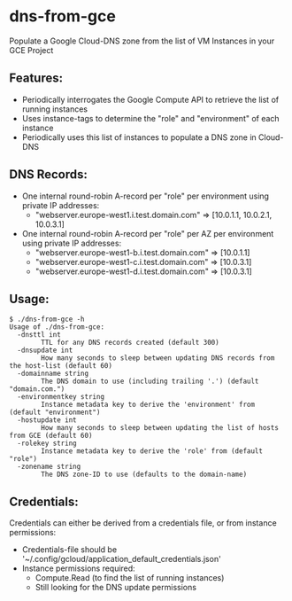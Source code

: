 # dns-from-gce
Populate a Google Cloud-DNS zone from the list of VM Instances in your GCE Project

## Features:
* Periodically interrogates the Google Compute API to retrieve the list of running instances
* Uses instance-tags to determine the "role" and "environment" of each instance
* Periodically uses this list of instances to populate a DNS zone in Cloud-DNS

## DNS Records:
* One internal round-robin A-record per "role" per environment using private IP addresses:
  * "webserver.europe-west1.i.test.domain.com" => [10.0.1.1, 10.0.2.1, 10.0.3.1]
* One internal round-robin A-record per "role" per AZ per environment using private IP addresses:
  * "webserver.europe-west1-b.i.test.domain.com" => [10.0.1.1]
  * "webserver.europe-west1-c.i.test.domain.com" => [10.0.3.1]
  * "webserver.europe-west1-d.i.test.domain.com" => [10.0.3.1]

## Usage:
```
$ ./dns-from-gce -h
Usage of ./dns-from-gce:
  -dnsttl int
        TTL for any DNS records created (default 300)
  -dnsupdate int
        How many seconds to sleep between updating DNS records from the host-list (default 60)
  -domainname string
        The DNS domain to use (including trailing '.') (default "domain.com.")
  -environmentkey string
        Instance metadata key to derive the 'environment' from (default "environment")
  -hostupdate int
        How many seconds to sleep between updating the list of hosts from GCE (default 60)
  -rolekey string
        Instance metadata key to derive the 'role' from (default "role")
  -zonename string
        The DNS zone-ID to use (defaults to the domain-name)
```

## Credentials:
Credentials can either be derived from a credentials file, or from instance permissions:
* Credentials-file should be '~/.config/gcloud/application_default_credentials.json'
* Instance permissions required:
  * Compute.Read (to find the list of running instances)
  * Still looking for the DNS update permissions

